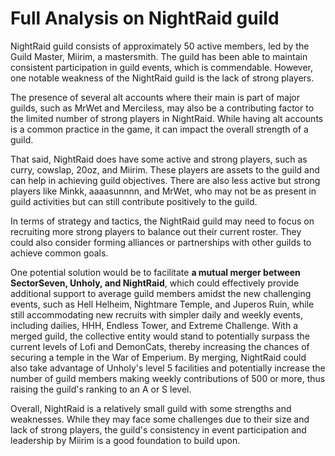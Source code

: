 # Full Analysis on NightRaid guild

NightRaid guild consists of approximately 50 active members, led by the Guild Master, Miirim, a mastersmith. The guild has been able to maintain consistent participation in guild events, which is commendable. However, one notable weakness of the NightRaid guild is the lack of strong players.

The presence of several alt accounts where their main is part of major guilds, such as MrWet and Merciless, may also be a contributing factor to the limited number of strong players in NightRaid. While having alt accounts is a common practice in the game, it can impact the overall strength of a guild.

That said, NightRaid does have some active and strong players, such as curry, cowslap, 20oz, and Miirim. These players are assets to the guild and can help in achieving guild objectives. There are also less active but strong players like Minkk, aaaasunnnn, and MrWet, who may not be as present in guild activities but can still contribute positively to the guild.

In terms of strategy and tactics, the NightRaid guild may need to focus on recruiting more strong players to balance out their current roster. They could also consider forming alliances or partnerships with other guilds to achieve common goals. 

One potential solution would be to facilitate **a mutual merger between SectorSeven, Unholy, and NightRaid**, which could effectively provide additional support to average guild members amidst the new challenging events, such as Hell Helheim, Nightmare Temple, and Juperos Ruin, while still accommodating new recruits with simpler daily and weekly events, including dailies, HHH, Endless Tower, and Extreme Challenge. With a merged guild, the collective entity would stand to potentially surpass the current levels of Lofi and DemonCats, thereby increasing the chances of securing a temple in the War of Emperium. By merging, NightRaid could also take advantage of Unholy's level 5 facilities and potentially increase the number of guild members making weekly contributions of 500 or more, thus raising the guild's ranking to an A or S level.

Overall, NightRaid is a relatively small guild with some strengths and weaknesses. While they may face some challenges due to their size and lack of strong players, the guild's consistency in event participation and leadership by Miirim is a good foundation to build upon.

